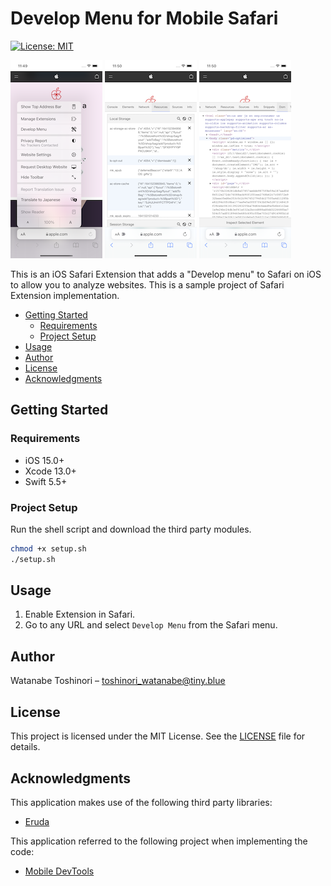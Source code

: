 # Develop Menu for Mobile Safari

[![License: MIT](https://img.shields.io/badge/License-MIT-yellow.svg)](https://opensource.org/licenses/MIT)

![Preview1](Preview/Preview1.png)
![Preview2](Preview/Preview2.png)
![Preview3](Preview/Preview3.png)

This is an iOS Safari Extension that adds a "Develop menu" to Safari on iOS to allow you to analyze websites. This is a sample project of Safari Extension implementation.

- [Getting Started](#getting-started)
    - [Requirements](#requirements)
    - [Project Setup](#project-setup)
- [Usage](#usage)
- [Author](#author)
- [License](#license)
- [Acknowledgments](#acknowledgments)

## Getting Started

### Requirements

* iOS 15.0+
* Xcode 13.0+
* Swift 5.5+

### Project Setup

Run the shell script and download the third party modules.

```sh
chmod +x setup.sh
./setup.sh
```

## Usage

1. Enable Extension in Safari.
2. Go to any URL and select `Develop Menu` from the Safari menu.

## Author

Watanabe Toshinori – toshinori_watanabe@tiny.blue

## License

This project is licensed under the MIT License. See the [LICENSE](LICENSE) file for details.

## Acknowledgments

This application makes use of the following third party libraries:

*  [Eruda](https://github.com/liriliri/eruda)

This application referred to the following project when implementing the code:

*  [Mobile DevTools](https://github.com/volleio/mobile-devtools)
